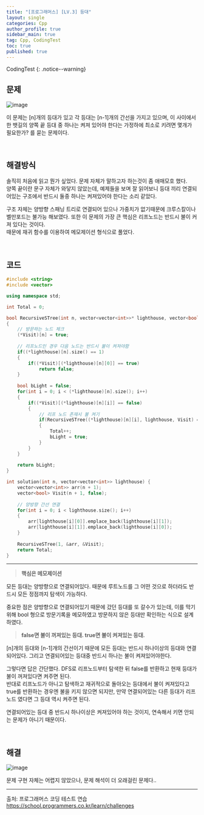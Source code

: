 ```yaml
---
title: "[프로그래머스] [LV.3] 등대"
layout: single
categories: Cpp
author_profile: true
sidebar_main: true
tag: Cpp, CodingTest
toc: true
published: true
---
```


CodingTest
{: .notice--warning}

## 문제

![image](https://github.com/PREADIM/PREADIM.github.io/assets/69719507/58c4b14a-feff-4d73-b20b-19bef2e54af7)


이 문제는 [n]개의 등대가 있고 각 등대는 [n-1]개의 간선을 가지고 있으며, 이 사이에서 한 뱃길의 양쪽 끝 등대 중 하나는 켜져 있어야 한다는 가정하에 최소로 키려면 몇개가 필요한가? 를 묻는 문제이다.


<br>


## 해결방식

솔직히 처음에 읽고 뭔가 싶었다. 문제 자체가 말하고자 하는것이 좀 애매모호 했다.    
양쪽 끝이란 문구 자체가 와닿지 않았는데, 예제들을 보며 잘 읽어보니 등대 끼리 연결되어있는 구조에서 반드시 둘중 하나는 켜져있어야 한다는 소리 같았다.     

구조 자체는 양방향 스패닝 트리로 연결되어 있으나 가중치가 없기때문에 크루스칼이나 벨만포드는 불가능 해보였다. 또한 이 문제의 가장 큰 핵심은 리프노드는 반드시 불이 커져 있다는 것이다.     
때문에 재귀 함수를 이용하여 메모제이션 형식으로 풀었다.


<br>


## 코드


```cpp
#include <string>
#include <vector>

using namespace std;

int Total = 0;

bool RecursiveSTree(int n, vector<vector<int>>* lighthouse, vector<bool>* Visit)
{
    // 방문하는 노드 체크
    (*Visit)[n] = true; 
    
    // 리프노드인 경우 다음 노드는 반드시 불이 켜져야함
    if((*lighthouse)[n].size() == 1)
    {
        if((*Visit)[(*lighthouse)[n][0]] == true)
            return false;
    }
    
    bool bLight = false;
    for(int i = 0; i < (*lighthouse)[n].size(); i++)
    {
        if((*Visit)[(*lighthouse)[n][i]] == false)
        {
            // 리프 노드 존재시 불 켜기
            if(RecursiveSTree((*lighthouse)[n][i], lighthouse, Visit) == false && bLight == false)
            {
                Total++;
                bLight = true;
            }
        }      
    }
    
    return bLight;
}

int solution(int n, vector<vector<int>> lighthouse) {  
    vector<vector<int>> arr(n + 1);
    vector<bool> Visit(n + 1, false);
    
    // 양방향 간선 연결
    for(int i = 0; i < lighthouse.size(); i++)
    {
        arr[lighthouse[i][0]].emplace_back(lighthouse[i][1]);
        arr[lighthouse[i][1]].emplace_back(lighthouse[i][0]);
    }
    
    RecursiveSTree(1, &arr, &Visit);      
    return Total;
}
```
***

> **핵심은 메모제이션**

모든 등대는 양방향으로 연결되어있다. 때문에 루트노드를 그 어떤 것으로 하더라도 반드시 모든 정점까지 탐색이 가능하다.    

중요한 점은 양방향으로 연결되어있기 때문에 갔던 등대를 또 갈수가 있는데, 이를 막기위해 bool 형으로 방문기록을 메모하였고 방문하지 않은 등대만 확인하는 식으로 설계하였다.



> **false면 불이 꺼져있는 등대. true면 불이 켜져있는 등대.**

[n]개의 등대와 [n-1]개의 간선이기 때문에 모든 등대는 반드시 하나이상의 등대와 연결되어있다. 그리고 연결되어있는 등대중 반드시 하나는 불이 켜져있어야한다.    

그렇다면 답은 간단했다. DFS로 리프노드부터 탐색한 뒤 false를 반환하고 현재 등대가 불이 꺼져있다면 켜주면 된다.   
반대로 리프노드가 아니고 탐색하고 재귀적으로 돌아오는 등대에서 불이 켜져있다고 true를 반환하는 경우엔 불을 키지 않으면 되지만, 만약 연결되어있는 다른 등대가 리프노드 였다면 그 등대 역시 켜주면 된다.

연결되어있는 등대 중 반드시 하나이상은 켜져있어야 하는 것이지, 연속해서 키면 안되는 문제가 아니기 때문이다.


<br>


## 해결

![image](https://github.com/PREADIM/PREADIM.github.io/assets/69719507/a6c32889-fda8-4349-b2e4-3a772f22034f)



문제 구현 자체는 어렵지 않았으나, 문제 해석이 더 오래걸린 문제다..



***

출처: 프로그래머스 코딩 테스트 연습    
https://school.programmers.co.kr/learn/challenges